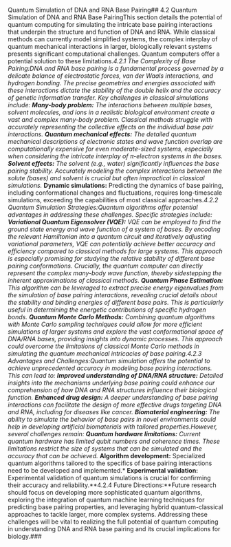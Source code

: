 Quantum Simulation of DNA and RNA Base Pairing## 4.2 Quantum Simulation of DNA and RNA Base PairingThis section details the potential of quantum computing for simulating the intricate base pairing interactions that underpin the structure and function of DNA and RNA.  While classical methods can currently model simplified systems, the complex interplay of quantum mechanical interactions in larger, biologically relevant systems presents significant computational challenges. Quantum computers offer a potential solution to these limitations.**4.2.1 The Complexity of Base Pairing:**DNA and RNA base pairing is a fundamental process governed by a delicate balance of electrostatic forces, van der Waals interactions, and hydrogen bonding.  The precise geometries and energies associated with these interactions dictate the stability of the double helix and the accuracy of genetic information transfer.  Key challenges in classical simulations include:* **Many-body problem:**  The interactions between multiple bases, solvent molecules, and ions in a realistic biological environment create a vast and complex many-body problem.  Classical methods struggle with accurately representing the collective effects on the individual base pair interactions.* **Quantum mechanical effects:**  The detailed quantum mechanical descriptions of electronic states and wave function overlap are computationally expensive for even moderate-sized systems, especially when considering the intricate interplay of π-electron systems in the bases.* **Solvent effects:**  The solvent (e.g., water) significantly influences the base pairing stability. Accurately modeling the complex interactions between the solute (bases) and solvent is crucial but often impractical in classical simulations.* **Dynamic simulations:**  Predicting the dynamics of base pairing, including conformational changes and fluctuations, requires long-timescale simulations, exceeding the capabilities of most classical approaches.**4.2.2 Quantum Simulation Strategies:**Quantum algorithms offer potential advantages in addressing these challenges.  Specific strategies include:* **Variational Quantum Eigensolver (VQE):**  VQE can be employed to find the ground state energy and wave function of a system of bases.  By encoding the relevant Hamiltonian into a quantum circuit and iteratively adjusting variational parameters, VQE can potentially achieve better accuracy and efficiency compared to classical methods for large systems.  This approach is especially promising for studying the relative stability of different base pairing conformations.  Crucially, the quantum computer can directly represent the complex many-body wave function, thereby sidestepping the inherent approximations of classical methods.* **Quantum Phase Estimation:**  This algorithm can be leveraged to extract precise energy eigenvalues from the simulation of base pairing interactions, revealing crucial details about the stability and binding energies of different base pairs. This is particularly useful in determining the energetic contributions of specific hydrogen bonds.* **Quantum Monte Carlo Methods:**  Combining quantum algorithms with Monte Carlo sampling techniques could allow for more efficient simulations of larger systems and explore the vast conformational space of DNA/RNA bases, providing insights into dynamic processes.  This approach could overcome the limitations of classical Monte Carlo methods in simulating the quantum mechanical intricacies of base pairing.**4.2.3 Advantages and Challenges:**Quantum simulation offers the potential to achieve unprecedented accuracy in modeling base pairing interactions. This can lead to:* **Improved understanding of DNA/RNA structure:** Detailed insights into the mechanisms underlying base pairing could enhance our comprehension of how DNA and RNA structures influence their biological function.* **Enhanced drug design:**  A deeper understanding of base pairing interactions can facilitate the design of more effective drugs targeting DNA and RNA, including for diseases like cancer.* **Biomaterial engineering:** The ability to simulate the behavior of base pairs in novel environments could help in developing artificial biomaterials with tailored properties.However, several challenges remain:* **Quantum hardware limitations:** Current quantum hardware has limited qubit numbers and coherence times.  These limitations restrict the size of systems that can be simulated and the accuracy that can be achieved.* **Algorithm development:**  Specialized quantum algorithms tailored to the specifics of base pairing interactions need to be developed and implemented.* **Experimental validation:**  Experimental validation of quantum simulations is crucial for confirming their accuracy and reliability.**4.2.4 Future Directions:**Future research should focus on developing more sophisticated quantum algorithms, exploring the integration of quantum machine learning techniques for predicting base pairing properties, and leveraging hybrid quantum-classical approaches to tackle larger, more complex systems.  Addressing these challenges will be vital to realizing the full potential of quantum computing in understanding DNA and RNA base pairing and its crucial implications for biology.###